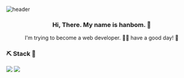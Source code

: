 ![header](https://capsule-render.vercel.app/api?type=slice&color=EBDEF0&height=100&section=header&text=about%20me&fontSize=40)

<center>

### Hi, There. My name is hanbom. 👋
I'm trying to become a web developer. 💁‍♀️ 
have a good day! 🌟 

</center>




### ⛏️ Stack 🔧
<img src="https://img.shields.io/badge/JAVA-007396?style=for-the-badge&logo=java&logoColor=white"> <img src="https://img.shields.io/badge/oracle-F80000?style=for-the-badge&logo=oracle&logoColor=white">


<!--
**Hanbom/Hanbom** is a ✨ _special_ ✨ repository because its `README.md` (this file) appears on your GitHub profile.

Here are some ideas to get you started:

- 🔭 I’m currently working on ...
- 🌱 I’m currently learning ...
- 👯 I’m looking to collaborate on ...
- 🤔 I’m looking for help with ...
- 💬 Ask me about ...
- 📫 How to reach me: ...
- 😄 Pronouns: ...
- ⚡ Fun fact: ...
-->
